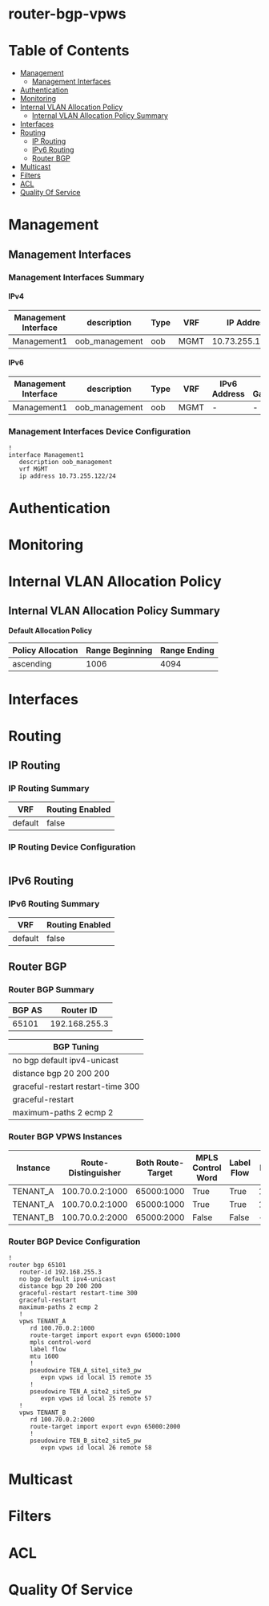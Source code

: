 # router-bgp-vpws
# Table of Contents

- [Management](#management)
  - [Management Interfaces](#management-interfaces)
- [Authentication](#authentication)
- [Monitoring](#monitoring)
- [Internal VLAN Allocation Policy](#internal-vlan-allocation-policy)
  - [Internal VLAN Allocation Policy Summary](#internal-vlan-allocation-policy-summary)
- [Interfaces](#interfaces)
- [Routing](#routing)
  - [IP Routing](#ip-routing)
  - [IPv6 Routing](#ipv6-routing)
  - [Router BGP](#router-bgp)
- [Multicast](#multicast)
- [Filters](#filters)
- [ACL](#acl)
- [Quality Of Service](#quality-of-service)

# Management

## Management Interfaces

### Management Interfaces Summary

#### IPv4

| Management Interface | description | Type | VRF | IP Address | Gateway |
| -------------------- | ----------- | ---- | --- | ---------- | ------- |
| Management1 | oob_management | oob | MGMT | 10.73.255.122/24 | 10.73.255.2 |

#### IPv6

| Management Interface | description | Type | VRF | IPv6 Address | IPv6 Gateway |
| -------------------- | ----------- | ---- | --- | ------------ | ------------ |
| Management1 | oob_management | oob | MGMT | -  | - |

### Management Interfaces Device Configuration

```eos
!
interface Management1
   description oob_management
   vrf MGMT
   ip address 10.73.255.122/24
```

# Authentication

# Monitoring

# Internal VLAN Allocation Policy

## Internal VLAN Allocation Policy Summary

**Default Allocation Policy**

| Policy Allocation | Range Beginning | Range Ending |
| ------------------| --------------- | ------------ |
| ascending | 1006 | 4094 |

# Interfaces

# Routing

## IP Routing

### IP Routing Summary

| VRF | Routing Enabled |
| --- | --------------- |
| default | false |

### IP Routing Device Configuration

```eos
```
## IPv6 Routing

### IPv6 Routing Summary

| VRF | Routing Enabled |
| --- | --------------- |
| default | false |

## Router BGP

### Router BGP Summary

| BGP AS | Router ID |
| ------ | --------- |
| 65101|  192.168.255.3 |

| BGP Tuning |
| ---------- |
| no bgp default ipv4-unicast |
| distance bgp 20 200 200 |
| graceful-restart restart-time 300 |
| graceful-restart |
| maximum-paths 2 ecmp 2 |

### Router BGP VPWS Instances

| Instance | Route-Distinguisher | Both Route-Target | MPLS Control Word | Label Flow | MTU | Pseudowire | Local ID | Remote ID |
| -------- | ------------------- | ----------------- | ----------------- | -----------| --- | ---------- | -------- | --------- |
| TENANT_A | 100.70.0.2:1000 | 65000:1000 | True | True | 1600 | TEN_A_site1_site3_pw | 15 | 35 |
| TENANT_A | 100.70.0.2:1000 | 65000:1000 | True | True | 1600 | TEN_A_site2_site5_pw | 25 | 57 |
| TENANT_B | 100.70.0.2:2000 | 65000:2000 | False | False | - | TEN_B_site2_site5_pw | 26 | 58 |

### Router BGP Device Configuration

```eos
!
router bgp 65101
   router-id 192.168.255.3
   no bgp default ipv4-unicast
   distance bgp 20 200 200
   graceful-restart restart-time 300
   graceful-restart
   maximum-paths 2 ecmp 2
   !
   vpws TENANT_A
      rd 100.70.0.2:1000
      route-target import export evpn 65000:1000
      mpls control-word
      label flow
      mtu 1600
      !
      pseudowire TEN_A_site1_site3_pw
         evpn vpws id local 15 remote 35
      !
      pseudowire TEN_A_site2_site5_pw
         evpn vpws id local 25 remote 57
   !
   vpws TENANT_B
      rd 100.70.0.2:2000
      route-target import export evpn 65000:2000
      !
      pseudowire TEN_B_site2_site5_pw
         evpn vpws id local 26 remote 58
```

# Multicast

# Filters

# ACL

# Quality Of Service
